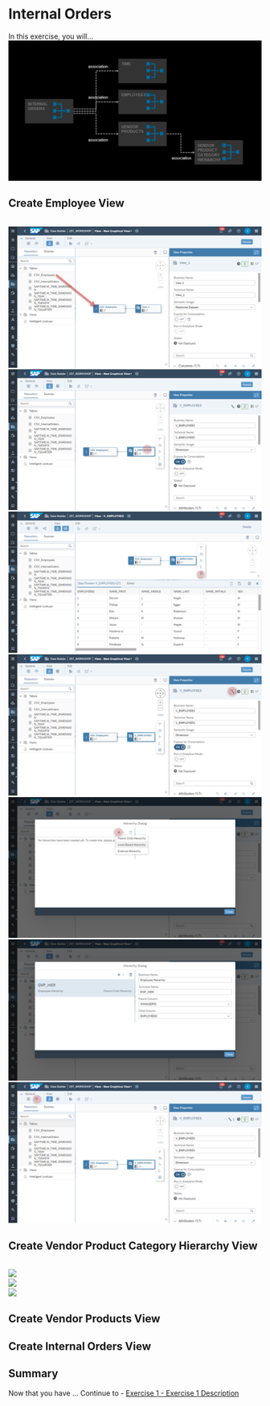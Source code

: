 # Internal Orders

In this exercise, you will...
<br>![](/exercises/ex4/images/InternalOrders.png)

## Create Employee View

<br>![](/exercises/ex4/images/create_employee_dimension_02.png)
<br>![](/exercises/ex4/images/create_employee_dimension_03.png)
<br>![](/exercises/ex4/images/create_employee_dimension_10.png)
<br>![](/exercises/ex4/images/create_employee_dimension_04.png)
<br>![](/exercises/ex4/images/create_employee_dimension_05.png)
<br>![](/exercises/ex4/images/create_employee_dimension_06.png)
<br>![](/exercises/ex4/images/create_employee_dimension_08.png)

## Create Vendor Product Category Hierarchy View

<br>![](/exercises/ex4/images/create_product_category_hierarchy_01.png)
<br>![](/exercises/ex4/images/create_product_category_hierarchy_02.png)
<br>![](/exercises/ex4/images/create_product_category_hierarchy_03.png)

## Create Vendor Products View


## Create Internal Orders View


## Summary

Now that you have ... 
Continue to - [Exercise 1 - Exercise 1 Description](../ex1/README.md)

